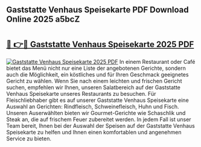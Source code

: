 ## Gaststatte Venhaus Speisekarte PDF Download Online 2025 a5bcZ

# <h2><a href="http://gcbexl.nevu.top/?p=Gaststatte+Venhaus+Speisekarte">🔗 👉🔴 Gaststatte Venhaus Speisekarte 2025 PDF</a></h2>

[![Gaststatte Venhaus Speisekarte 2025 PDF](https://i.imgur.com/dBaPXMq.png)](http://gcbexl.nevu.top/?p=Gaststatte+Venhaus+Speisekarte)
In einem Restaurant oder Café bietet das Menü nicht nur eine Liste der angebotenen Gerichte, sondern auch die Möglichkeit, ein köstliches und für Ihren Geschmack geeignetes Gericht zu wählen. Wenn Sie nach einem leichten und frischen Gericht suchen, empfehlen wir Ihnen, unseren Salatbereich auf der Gaststatte Venhaus Speisekarte unseres Restaurants zu besuchen. Für Fleischliebhaber gibt es auf unserer Gaststatte Venhaus Speisekarte eine Auswahl an Gerichten: Rindfleisch, Schweinefleisch, Huhn und Fisch. Unseren Auserwählten bieten wir Gourmet-Gerichte wie Schaschlik und Steak an, die auf frischem Feuer zubereitet werden. In jedem Fall ist unser Team bereit, Ihnen bei der Auswahl der Speisen auf der Gaststatte Venhaus Speisekarte zu helfen und Ihnen einen komfortablen und angenehmen Service zu bieten.
